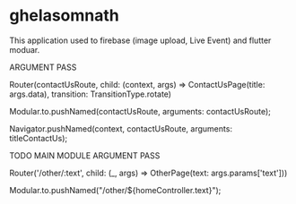 # ghelasomnath

This application used to firebase (image upload, Live Event) and flutter moduar.

ARGUMENT PASS

Router(contactUsRoute, child: (context, args) => ContactUsPage(title: args.data), transition: TransitionType.rotate)

Modular.to.pushNamed(contactUsRoute, arguments: contactUsRoute);

Navigator.pushNamed(context, contactUsRoute, arguments: titleContactUs);


TODO MAIN MODULE ARGUMENT PASS

Router('/other/:text', child: (_, args) => OtherPage(text: args.params['text']))

Modular.to.pushNamed("/other/${homeController.text}");

